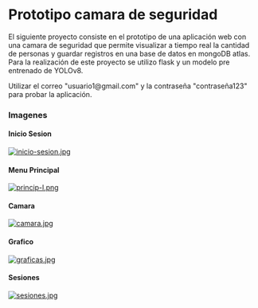 # Prototipo camara de seguridad 
<p>
El siguiente proyecto consiste en el prototipo de una aplicación web con una camara de seguridad que permite visualizar a tiempo real la cantidad de personas y guardar registros en una base de datos en mongoDB atlas. Para la realización de este proyecto se utilizo  flask y un modelo pre entrenado de YOLOv8.
</p>
<p>
Utilizar el correo "usuario1@gmail.com" y la contraseña "contraseña123" para probar la aplicación.
</p>


### Imagenes

#### Inicio Sesion 
[![inicio-sesion.jpg](https://i.postimg.cc/3xG2GXYt/inicio-sesion.jpg)](https://postimg.cc/5XxHdFHz)

#### Menu Principal
[![princip-l.png](https://i.postimg.cc/nhVCFqMs/princip-l.png)](https://postimg.cc/Mv4WtM7x)

#### Camara
[![camara.jpg](https://i.postimg.cc/8cVzq6qz/camara.jpg)](https://postimg.cc/jwZTfLxp)

#### Grafico 
[![graficas.jpg](https://i.postimg.cc/v8WB50Vg/graficas.jpg)](https://postimg.cc/G9mdCJzd)

#### Sesiones
[![sesiones.jpg](https://i.postimg.cc/QxhMmcQ6/sesiones.jpg)](https://postimg.cc/K4pFvksL)

